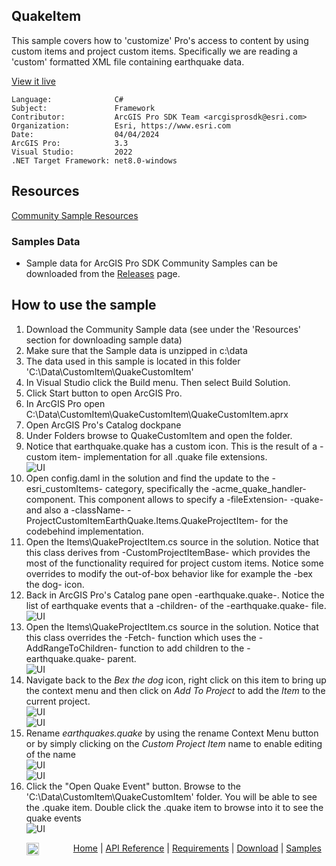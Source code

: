 ## QuakeItem

<!-- TODO: Write a brief abstract explaining this sample -->
This sample covers how to 'customize' Pro's access to content by using custom items and project custom items.  Specifically we are reading a 'custom' formatted XML file containing earthquake data.  
  


<a href="https://pro.arcgis.com/en/pro-app/sdk/" target="_blank">View it live</a>

<!-- TODO: Fill this section below with metadata about this sample-->
```
Language:              C#
Subject:               Framework
Contributor:           ArcGIS Pro SDK Team <arcgisprosdk@esri.com>
Organization:          Esri, https://www.esri.com
Date:                  04/04/2024
ArcGIS Pro:            3.3
Visual Studio:         2022
.NET Target Framework: net8.0-windows
```

## Resources

[Community Sample Resources](https://github.com/Esri/arcgis-pro-sdk-community-samples#resources)

### Samples Data

* Sample data for ArcGIS Pro SDK Community Samples can be downloaded from the [Releases](https://github.com/Esri/arcgis-pro-sdk-community-samples/releases) page.  

## How to use the sample
<!-- TODO: Explain how this sample can be used. To use images in this section, create the image file in your sample project's screenshots folder. Use relative url to link to this image using this syntax: ![My sample Image](FacePage/SampleImage.png) -->
1. Download the Community Sample data (see under the 'Resources' section for downloading sample data)
2. Make sure that the Sample data is unzipped in c:\data   
3. The data used in this sample is located in this folder 'C:\Data\CustomItem\QuakeCustomItem'  
4. In Visual Studio click the Build menu. Then select Build Solution.  
5. Click Start button to open ArcGIS Pro.  
6. In ArcGIS Pro open C:\Data\CustomItem\QuakeCustomItem\QuakeCustomItem.aprx  
7. Open ArcGIS Pro's Catalog dockpane  
8. Under Folders browse to QuakeCustomItem and open the folder.    
9. Notice that earthquake.quake has a custom icon.  This is the result of a -custom item- implementation for all .quake file extensions.  
![UI](Screenshots/Screen1.png)    
10. Open config.daml in the solution and find the update to the -esri_customItems- category, specifically the -acme_quake_handler- component.  This component allows to specify a -fileExtension- -quake- and also a -className- -ProjectCustomItemEarthQuake.Items.QuakeProjectItem- for the codebehind implementation.  
11. Open the Items\QuakeProjectItem.cs source in the solution.  Notice that this class derives from -CustomProjectItemBase- which provides the most of the functionality required for project custom items.  Notice some overrides to modify the out-of-box behavior like for example the -bex the dog- icon.  
12. Back in ArcGIS Pro's Catalog pane open -earthquake.quake-.  Notice the list of earthquake events that a -children- of the -earthquake.quake- file.  
![UI](Screenshots/Screen1.png)     
13. Open the Items\QuakeProjectItem.cs source in the solution.  Notice that this class overrides the -Fetch- function which uses the -AddRangeToChildren- function to add children to the -earthquake.quake- parent.  
![UI](Screenshots/Screen2.png)     
14. Navigate back to the *Bex the dog* icon, right click on this item to bring up the context menu and then click on *Add To Project* to add the *Item* to the current project.  
![UI](Screenshots/Screen3.png)  
![UI](Screenshots/Screen4.png)  
15. Rename *earthquakes.quake* by using the rename Context Menu button or by simply clicking on the *Custom Project Item* name to enable editing of the name  
![UI](Screenshots/Screen5.png)  
![UI](Screenshots/Screen6.png)  
16. Click the "Open Quake Event" button. Browse to the 'C:\Data\CustomItem\QuakeCustomItem' folder. You will be able to see the .quake item.  Double click the .quake item to browse into it to see the quake events  
![UI](Screenshots/Screen6.png)  
  

<!-- End -->

&nbsp;&nbsp;&nbsp;&nbsp;&nbsp;&nbsp;<img src="https://esri.github.io/arcgis-pro-sdk/images/ArcGISPro.png"  alt="ArcGIS Pro SDK for Microsoft .NET Framework" height = "20" width = "20" align="top"  >
&nbsp;&nbsp;&nbsp;&nbsp;&nbsp;&nbsp;&nbsp;&nbsp;&nbsp;&nbsp;&nbsp;&nbsp;
[Home](https://github.com/Esri/arcgis-pro-sdk/wiki) | <a href="https://pro.arcgis.com/en/pro-app/latest/sdk/api-reference" target="_blank">API Reference</a> | [Requirements](https://github.com/Esri/arcgis-pro-sdk/wiki#requirements) | [Download](https://github.com/Esri/arcgis-pro-sdk/wiki#installing-arcgis-pro-sdk-for-net) | <a href="https://github.com/esri/arcgis-pro-sdk-community-samples" target="_blank">Samples</a>
